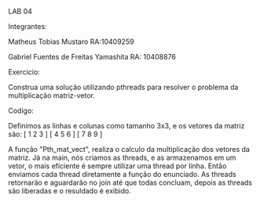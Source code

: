 LAB 04

Integrantes:

Matheus Tobias Mustaro
RA:10409259

Gabriel Fuentes de Freitas Yamashita
RA: 10408876

Exercicio:

Construa uma solução utilizando pthreads para resolver o problema da multiplicação matriz-vetor.

Codigo:

Definimos as linhas e colunas como tamanho 3x3, e os vetores da matriz são:
[ 1 2 3 ]
[ 4 5 6 ]
[ 7 8 9 ]

A função "Pth_mat_vect", realiza o calculo da multiplicação dos vetores da matriz. Já na main, nós criamos as threads, e as armazenamos em um vetor, o mais eficiente é sempre utilizar uma thread por linha. Então enviamos cada thread diretamente a função do enunciado. As threads retornarão e aguardarão no join até que todas concluam, depois as threads são liberadas e o resuldado é exibido.


 









